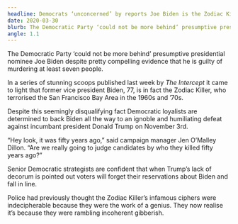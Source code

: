 ```yaml
---
headline: Democrats ‘unconcerned’ by reports Joe Biden is the Zodiac Killer
date: 2020-03-30
blurb: The Democratic Party ‘could not be more behind’ presumptive presidential nominee Joe Biden despite pretty compelling evidence that he is guilty of murdering at least seven people.
angle: 1.1
---
```


The Democratic Party ‘could not be more behind’ presumptive presidential nominee Joe Biden despite pretty compelling evidence that he is guilty of murdering at least seven people.

In a series of stunning scoops published last week by _The Intercept_ it came to light that former vice president Biden, 77, is in fact the Zodiac Killer, who terrorised the San Francisco Bay Area in the 1960s and ’70s.

Despite this seemingly disqualifying fact Democratic loyalists are determined to back Biden all the way to an ignoble and humiliating defeat against incumbant president Donald Trump on November 3rd.

“Hey look, it was fifty years ago,” said campaign manager Jen O’Malley Dillon. “Are we really going to judge candidates by who they killed fifty years ago?”

Senior Democratic strategists are confident that when Trump’s lack of decorum is pointed out voters will forget their reservations about Biden and fall in line.

Police had previously thought the Zodiac Killer’s infamous ciphers were indecipherable because they were the work of a genius. They now realise it’s because they were rambling incoherent gibberish.
